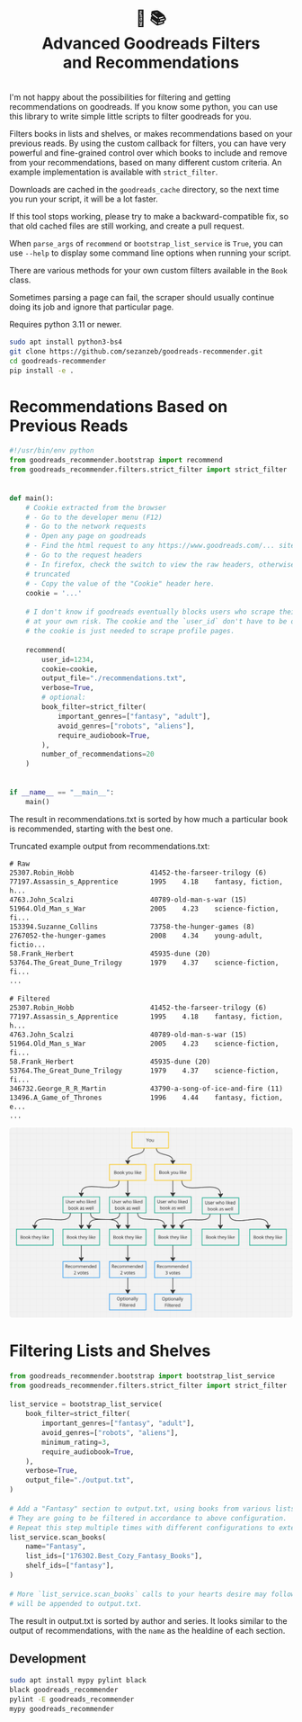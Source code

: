 <h1 align="center">📖 📚<br/>Advanced Goodreads Filters<br/>and Recommendations</h1>
<br/>
I'm not happy about the possibilities for filtering and getting recommendations on
goodreads. If you know some python, you can use this library to write simple little
scripts to filter goodreads for you.

Filters books in lists and shelves, or makes recommendations based on your previous
reads. By using the custom callback for filters, you can have very powerful and
fine-grained control over which books to include and remove from your recommendations,
based on many different custom criteria. An example implementation is available with
`strict_filter`.

Downloads are cached in the `goodreads_cache` directory, so the next time you run your
script, it will be a lot faster.

If this tool stops working, please try to make a backward-compatible fix, so that old
cached files are still working, and create a pull request.

When `parse_args` of `recommend` or `bootstrap_list_service` is `True`, you can use
`--help` to display some command line options when running your script.

There are various methods for your own custom filters available in the `Book` class.

Sometimes parsing a page can fail, the scraper should usually continue doing its job
and ignore that particular page.

Requires python 3.11 or newer.

```bash
sudo apt install python3-bs4
git clone https://github.com/sezanzeb/goodreads-recommender.git
cd goodreads-recommender
pip install -e .
```

# Recommendations Based on Previous Reads

```python
#!/usr/bin/env python
from goodreads_recommender.bootstrap import recommend
from goodreads_recommender.filters.strict_filter import strict_filter


def main():
    # Cookie extracted from the browser
    # - Go to the developer menu (F12)
    # - Go to the network requests
    # - Open any page on goodreads
    # - Find the html request to any https://www.goodreads.com/... site
    # - Go to the request headers
    # - In firefox, check the switch to view the raw headers, otherwise they are
    # truncated
    # - Copy the value of the "Cookie" header here.
    cookie = '...'

    # I don't know if goodreads eventually blocks users who scrape their website. Use
    # at your own risk. The cookie and the `user_id` don't have to be of the same user,
    # the cookie is just needed to scrape profile pages.

    recommend(
        user_id=1234,
        cookie=cookie,
        output_file="./recommendations.txt",
        verbose=True,
        # optional:
        book_filter=strict_filter(
            important_genres=["fantasy", "adult"],
            avoid_genres=["robots", "aliens"],
            require_audiobook=True,
        ),
        number_of_recommendations=20
    )


if __name__ == "__main__":
    main()
```

The result in recommendations.txt is sorted by how much a particular book is
recommended, starting with the best one.

Truncated example output from recommendations.txt:

```
# Raw
25307.Robin_Hobb                   41452-the-farseer-trilogy (6)      77197.Assassin_s_Apprentice        1995    4.18    fantasy, fiction, h...
4763.John_Scalzi                   40789-old-man-s-war (15)           51964.Old_Man_s_War                2005    4.23    science-fiction, fi...
153394.Suzanne_Collins             73758-the-hunger-games (8)         2767052-the-hunger-games           2008    4.34    young-adult, fictio...
58.Frank_Herbert                   45935-dune (20)                    53764.The_Great_Dune_Trilogy       1979    4.37    science-fiction, fi...
...

# Filtered
25307.Robin_Hobb                   41452-the-farseer-trilogy (6)      77197.Assassin_s_Apprentice        1995    4.18    fantasy, fiction, h...
4763.John_Scalzi                   40789-old-man-s-war (15)           51964.Old_Man_s_War                2005    4.23    science-fiction, fi...
58.Frank_Herbert                   45935-dune (20)                    53764.The_Great_Dune_Trilogy       1979    4.37    science-fiction, fi...
346732.George_R_R_Martin           43790-a-song-of-ice-and-fire (11)  13496.A_Game_of_Thrones            1996    4.44    fantasy, fiction, e...
...
```

![how-it-works.png](how-it-works.png)

# Filtering Lists and Shelves

```python
from goodreads_recommender.bootstrap import bootstrap_list_service
from goodreads_recommender.filters.strict_filter import strict_filter

list_service = bootstrap_list_service(
    book_filter=strict_filter(
        important_genres=["fantasy", "adult"],
        avoid_genres=["robots", "aliens"],
        minimum_rating=3,
        require_audiobook=True,
    ),
    verbose=True,
    output_file="./output.txt",
)

# Add a "Fantasy" section to output.txt, using books from various lists and shelves.
# They are going to be filtered in accordance to above configuration.
# Repeat this step multiple times with different configurations to extend output.txt.
list_service.scan_books(
    name="Fantasy",
    list_ids=["176302.Best_Cozy_Fantasy_Books"],
    shelf_ids=["fantasy"],
)

# More `list_service.scan_books` calls to your hearts desire may follow. The result
# will be appended to output.txt.
```
The result in output.txt is sorted by author and series. It looks similar to the output
of recommendations, with the `name` as the healdine of each section.

## Development

```bash
sudo apt install mypy pylint black
black goodreads_recommender
pylint -E goodreads_recommender
mypy goodreads_recommender
```
